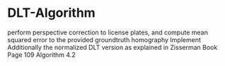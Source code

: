 # DLT-Algorithm
perform perspective correction to license plates, and compute mean squared error to the provided groundtruth homography
Implement Additionally the normalized DLT version as explained in Zisserman Book Page 109 Algorithm 4.2
